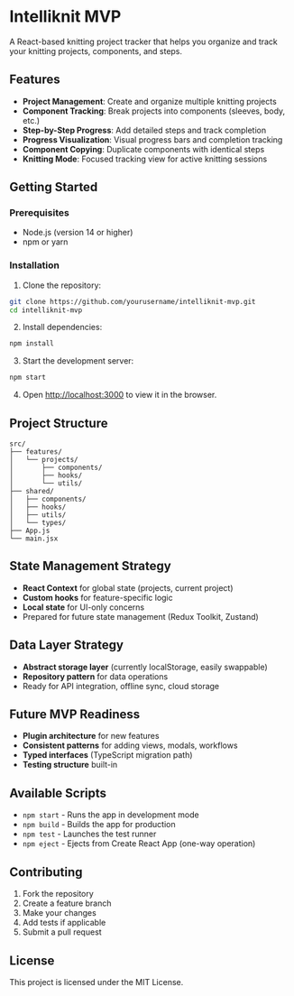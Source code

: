 # Intelliknit MVP

A React-based knitting project tracker that helps you organize and track your knitting projects, components, and steps.

## Features

- **Project Management**: Create and organize multiple knitting projects
- **Component Tracking**: Break projects into components (sleeves, body, etc.)
- **Step-by-Step Progress**: Add detailed steps and track completion
- **Progress Visualization**: Visual progress bars and completion tracking
- **Component Copying**: Duplicate components with identical steps
- **Knitting Mode**: Focused tracking view for active knitting sessions

## Getting Started

### Prerequisites

- Node.js (version 14 or higher)
- npm or yarn

### Installation

1. Clone the repository:
```bash
git clone https://github.com/yourusername/intelliknit-mvp.git
cd intelliknit-mvp
```

2. Install dependencies:
```bash
npm install
```

3. Start the development server:
```bash
npm start
```

4. Open [http://localhost:3000](http://localhost:3000) to view it in the browser.

## Project Structure

```
src/
├── features/
│   └── projects/
│       ├── components/
│       ├── hooks/
│       └── utils/
├── shared/
│   ├── components/
│   ├── hooks/
│   ├── utils/
│   └── types/
├── App.js
└── main.jsx
```

## State Management Strategy

- **React Context** for global state (projects, current project)
- **Custom hooks** for feature-specific logic
- **Local state** for UI-only concerns
- Prepared for future state management (Redux Toolkit, Zustand)

## Data Layer Strategy

- **Abstract storage layer** (currently localStorage, easily swappable)
- **Repository pattern** for data operations
- Ready for API integration, offline sync, cloud storage

## Future MVP Readiness

- **Plugin architecture** for new features
- **Consistent patterns** for adding views, modals, workflows
- **Typed interfaces** (TypeScript migration path)
- **Testing structure** built-in

## Available Scripts

- `npm start` - Runs the app in development mode
- `npm build` - Builds the app for production
- `npm test` - Launches the test runner
- `npm eject` - Ejects from Create React App (one-way operation)

## Contributing

1. Fork the repository
2. Create a feature branch
3. Make your changes
4. Add tests if applicable
5. Submit a pull request

## License

This project is licensed under the MIT License.